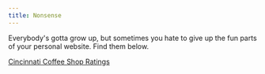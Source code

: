 ```yaml
---
title: Nonsense
---
```


Everybody's gotta grow up, but sometimes you hate to give up the fun parts of your personal website.
Find them below.

[Cincinnati Coffee Shop Ratings](/coffee_shop_ratings/cincinnati)